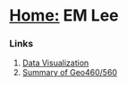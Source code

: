 # [Home:](https://em-lee.github.io/firstPage/) EM Lee

### Links
1. [Data Visualization](http://www.users.miamioh.edu/leee5/Menu/index.htm)
2. [Summary of Geo460/560](https://leee5.gitbooks.io/new-techniques-in-giscience/content/)
